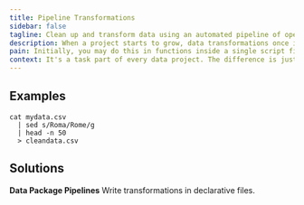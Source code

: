 ```yaml
---
title: Pipeline Transformations
sidebar: false
tagline: Clean up and transform data using an automated pipeline of operations.
description: When a project starts to grow, data transformations once in a single file need to be decoupled from others to scale.
pain: Initially, you may do this in functions inside a single script file. Over time, the Frictionless Data-way is to move these functions into a framework that more easily scales and can be understood by new contributors.
context: It's a task part of every data project. The difference is just the complexity.
---
```


<JobsDiagram selected="pipeline-transformations"></JobsDiagram>

## Examples

```
cat mydata.csv
  | sed s/Roma/Rome/g
  | head -n 50
  > cleandata.csv
```

## Solutions

**Data Package Pipelines**
Write transformations in declarative files.


<script>
import JobsDiagram from "@theme/components/JobsDiagram.vue";

export default {
  components: { JobsDiagram }
};
</script>
